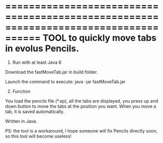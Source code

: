 ====================================================================================
          TOOL to quickly move tabs in evolus Pencils.
====================================================================================

1. Run with at least Java 6

Download the fastMoveTab.jar in build folder.

Launch the command to execute:
	java -jar fastMoveTab.jar



2. Function

You load the pencils file (*.ep), all the tabs are displayed, you press up and down button to move the tabs at the position you want.  When you move a tab, it is saved automatically.





Written in Java.


PS: the tool is a workaround, I hope someone will fix Pencils directly soon, so this tool will become useless!
